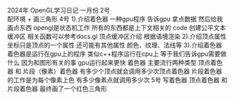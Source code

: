 2024年 OpenGL学习日记
一月份
2号  
	配环境 + 画三角形
4号
	1).介绍着色器 一种gpu程序  告诉gpu  拿点数据 然后给我画点东西
        opengl是状态机工作 所有的东西都是上下文相关的
        code 创建公平文本缓冲区     相关函数可以参考docs.gl
       顶点缓冲区介绍  根据语境渲染
    2).介绍顶点属性  
        坐标只是顶点的一个属性 还可能有其他属性 颜色、纹理、法线等
    3).介绍着色器  着色器是运行在gpu上的程序 类似c++程序运行在cpu上
        等于我们告诉gpu需要做什么  因为和图形有关的事 gpu运行起来更快
        着色器 主要流行两种类型   顶点着色器 和 片段（像素）着色器
        有多少个顶点就会调用多少次顶点着色器
        片段着色器的工作是为每个像素上色 有多少像素点就调用多少次
5号
    写着色器  顶点着色器 和 片段着色器 最终画了一个红色三角形